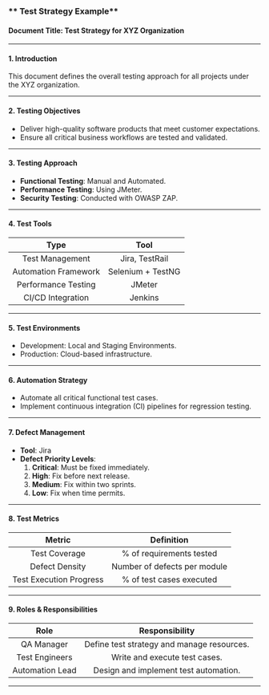 ### ** Test Strategy Example**

#### **Document Title**: Test Strategy for XYZ Organization

* * *

#### **1\. Introduction**

This document defines the overall testing approach for all projects under the XYZ organization.

* * *

#### **2\. Testing Objectives**

*   Deliver high-quality software products that meet customer expectations.
*   Ensure all critical business workflows are tested and validated.

* * *

#### **3\. Testing Approach**

*   **Functional Testing**: Manual and Automated.
*   **Performance Testing**: Using JMeter.
*   **Security Testing**: Conducted with OWASP ZAP.

* * *

#### **4\. Test Tools**

|         Type         |        Tool       |
|:--------------------:|:-----------------:|
| Test Management      | Jira, TestRail    |
| Automation Framework | Selenium + TestNG |
| Performance Testing  | JMeter            |
| CI/CD Integration    | Jenkins           |

* * *

#### **5\. Test Environments**

*   Development: Local and Staging Environments.
*   Production: Cloud-based infrastructure.

* * *

#### **6\. Automation Strategy**

*   Automate all critical functional test cases.
*   Implement continuous integration (CI) pipelines for regression testing.

* * *

#### **7\. Defect Management**

*   **Tool**: Jira
*   **Defect Priority Levels**:
    1.  **Critical**: Must be fixed immediately.
    2.  **High**: Fix before next release.
    3.  **Medium**: Fix within two sprints.
    4.  **Low**: Fix when time permits.

* * *

#### **8\. Test Metrics**

|          Metric         |          Definition          |
|:-----------------------:|:----------------------------:|
| Test Coverage           | % of requirements tested     |
| Defect Density          | Number of defects per module |
| Test Execution Progress | % of test cases executed     |

* * *

#### **9\. Roles & Responsibilities**

|       Role      |               Responsibility               |
|:---------------:|:------------------------------------------:|
| QA Manager      | Define test strategy and manage resources. |
| Test Engineers  | Write and execute test cases.              |
| Automation Lead | Design and implement test automation.      |

* * *
